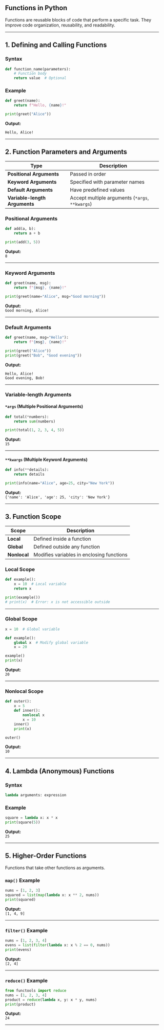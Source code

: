 ## **Functions in Python**  

Functions are reusable blocks of code that perform a specific task. They improve code organization, reusability, and readability.

---

## **1. Defining and Calling Functions**  

### **Syntax**  
```python
def function_name(parameters):
    # Function body
    return value  # Optional
```

### **Example**  
```python
def greet(name):
    return f"Hello, {name}!"

print(greet("Alice"))
```

**Output:**  
```
Hello, Alice!
```

---

## **2. Function Parameters and Arguments**  

| Type | Description |
|------|------------|
| **Positional Arguments** | Passed in order |
| **Keyword Arguments** | Specified with parameter names |
| **Default Arguments** | Have predefined values |
| **Variable-length Arguments** | Accept multiple arguments (`*args`, `**kwargs`) |

### **Positional Arguments**  
```python
def add(a, b):
    return a + b

print(add(3, 5))
```
**Output:**  
`8`

---

### **Keyword Arguments**  
```python
def greet(name, msg):
    return f"{msg}, {name}!"

print(greet(name="Alice", msg="Good morning"))
```
**Output:**  
`Good morning, Alice!`

---

### **Default Arguments**  
```python
def greet(name, msg="Hello"):
    return f"{msg}, {name}!"

print(greet("Alice"))
print(greet("Bob", "Good evening"))
```
**Output:**  
```
Hello, Alice!
Good evening, Bob!
```

---

### **Variable-length Arguments**  

#### **`*args` (Multiple Positional Arguments)**
```python
def total(*numbers):
    return sum(numbers)

print(total(1, 2, 3, 4, 5))
```
**Output:**  
`15`

---

#### **`**kwargs` (Multiple Keyword Arguments)**
```python
def info(**details):
    return details

print(info(name="Alice", age=25, city="New York"))
```
**Output:**  
`{'name': 'Alice', 'age': 25, 'city': 'New York'}`

---

## **3. Function Scope**  

| Scope | Description |
|-------|-------------|
| **Local** | Defined inside a function |
| **Global** | Defined outside any function |
| **Nonlocal** | Modifies variables in enclosing functions |

### **Local Scope**  
```python
def example():
    x = 10  # Local variable
    return x

print(example())
# print(x)  # Error: x is not accessible outside
```

---

### **Global Scope**  
```python
x = 10  # Global variable

def example():
    global x  # Modify global variable
    x = 20

example()
print(x)
```
**Output:**  
`20`

---

### **Nonlocal Scope**  
```python
def outer():
    x = 5
    def inner():
        nonlocal x
        x = 10
    inner()
    print(x)

outer()
```
**Output:**  
`10`

---

## **4. Lambda (Anonymous) Functions**  

### **Syntax**  
```python
lambda arguments: expression
```

### **Example**  
```python
square = lambda x: x * x
print(square(5))
```
**Output:**  
`25`

---

## **5. Higher-Order Functions**  
Functions that take other functions as arguments.

### **`map()` Example**  
```python
nums = [1, 2, 3]
squared = list(map(lambda x: x ** 2, nums))
print(squared)
```
**Output:**  
`[1, 4, 9]`

---

### **`filter()` Example**  
```python
nums = [1, 2, 3, 4]
evens = list(filter(lambda x: x % 2 == 0, nums))
print(evens)
```
**Output:**  
`[2, 4]`

---

### **`reduce()` Example**  
```python
from functools import reduce
nums = [1, 2, 3, 4]
product = reduce(lambda x, y: x * y, nums)
print(product)
```
**Output:**  
`24`

---
